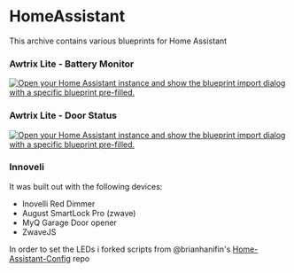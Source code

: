 # HomeAssistant

This archive contains various blueprints for Home Assistant

### Awtrix Lite - Battery Monitor

<a href="https://my.home-assistant.io/redirect/blueprint_import/?blueprint_url=https://raw.githubusercontent.com/jeeftor/HomeAssistant/master/blueprints/automation/awtrix_battery_monitor.yaml" target="_blank"><img src="https://my.home-assistant.io/badges/blueprint_import.svg" alt="Open your Home Assistant instance and show the blueprint import dialog with a specific blueprint pre-filled." /></a>


### Awtrix Lite - Door Status

<a href="https://my.home-assistant.io/redirect/blueprint_import/?blueprint_url=https://raw.githubusercontent.com/jeeftor/HomeAssistant/master/blueprints/automation/awtrix_door_status.yaml" target="_blank"><img src="https://my.home-assistant.io/badges/blueprint_import.svg" alt="Open your Home Assistant instance and show the blueprint import dialog with a specific blueprint pre-filled." /></a>


### Innoveli

It was built out with the following devices:

* Inovelli Red Dimmer
* August SmartLock Pro (zwave)
* MyQ Garage Door opener
* ZwaveJS

In order to set the LEDs i forked scripts from @brianhanifin's [Home-Assistant-Config](https://github.com/brianhanifin/Home-Assistant-Config) repo


